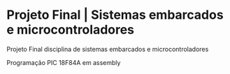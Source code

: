 # Projeto Final | Sistemas embarcados e microcontroladores
Projeto Final disciplina de sistemas embarcados e microcontroladores  

Programação PIC 18F84A em assembly 
